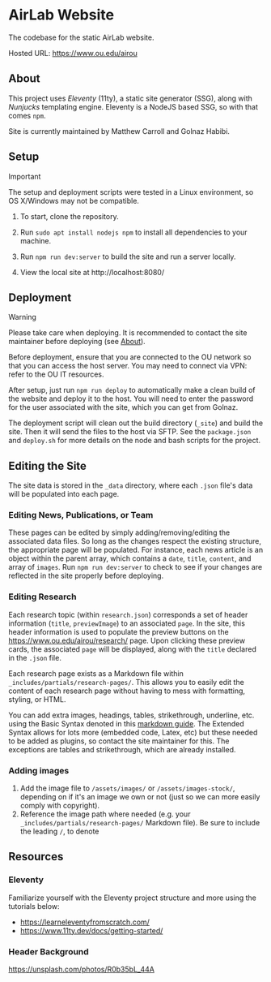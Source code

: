 # AirLab Website

The codebase for the static AirLab website.

Hosted URL: https://www.ou.edu/airou

## About

This project uses *Eleventy* (11ty), a static site generator (SSG), along with *Nunjucks* templating engine. Eleventy is a NodeJS based SSG, so with that comes `npm`.

Site is currently maintained by Matthew Carroll and Golnaz Habibi.

## Setup

> [!IMPORTANT]
> The setup and deployment scripts were tested in a Linux environment, so OS X/Windows may not be compatible.

1. To start, clone the repository.

2. Run `sudo apt install nodejs npm` to install all dependencies to your machine.

3. Run `npm run dev:server` to build the site and run a server locally.

4. View the local site at http://localhost:8080/

## Deployment

> [!WARNING]
> Please take care when deploying. It is recommended to contact the site maintainer before deploying (see [About](https://github.com/airou-lab/AirlabWebsite/README.md#about)).

Before deployment, ensure that you are connected to the OU network so that you can access the host server. You may need to connect via VPN: refer to the OU IT resources.

After setup, just run `npm run deploy` to automatically make a clean build of the website and deploy it to the host. You will need to enter the password for the user associated with the site, which you can get from Golnaz.

The deployment script will clean out the build directory (`_site`) and build the site. Then it will send the files to the host via SFTP. See the `package.json` and `deploy.sh` for more details on the node and bash scripts for the project.

## Editing the Site

The site data is stored in the `_data` directory, where each `.json` file's data will be populated into each page.

### Editing News, Publications, or Team
These pages can be edited by simply adding/removing/editing the associated data files. So long as the changes respect the existing structure, the appropriate page will be populated. For instance, each news article is an object within the parent array, which contains a `date`, `title`, `content`, and array of `images`. Run `npm run dev:server` to check to see if your changes are reflected in the site properly before deploying.

### Editing Research
Each research topic (within `research.json`) corresponds a set of header information (`title`, `previewImage`) to an associated `page`. In the site, this header information is used to populate the preview buttons on the https://www.ou.edu/airou/research/ page. Upon clicking these preview cards, the associated `page` will be displayed, along with the `title` declared in the `.json` file.

Each research page exists as a Markdown file within `_includes/partials/research-pages/`. This allows you to easily edit the content of each research page without having to mess with formatting, styling, or HTML. 

You can add extra images, headings, tables, strikethrough, underline, etc. using the Basic Syntax denoted in this [markdown guide](https://www.markdownguide.org/cheat-sheet/). The Extended Syntax allows for lots more (embedded code, Latex, etc) but these needed to be added as plugins, so contact the site maintainer for this. The exceptions are tables and strikethrough, which are already installed.

### Adding images
1. Add the image file to `/assets/images/` or `/assets/images-stock/`, depending on if it's an image we own or not (just so we can more easily comply with copyright).
2. Reference the image path where needed (e.g. your `_includes/partials/research-pages/` Markdown file). Be sure to include the leading `/`, to denote 

## Resources

### Eleventy
Familiarize yourself with the Eleventy project structure and more using the tutorials below:
- https://learneleventyfromscratch.com/
- https://www.11ty.dev/docs/getting-started/

### Header Background 
https://unsplash.com/photos/R0b35bL_44A
